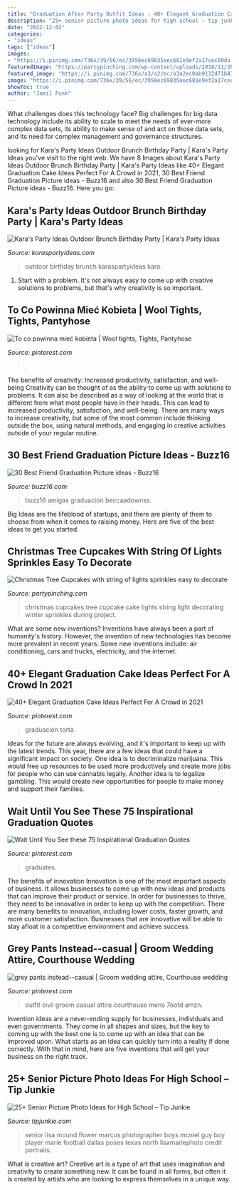 ```yaml
---
title: "Graduation After Party Outfit Ideas : 40+ Elegant Graduation Cake Ideas Perfect For A Crowd In 2021"
description: "25+ senior picture photo ideas for high school – tip junkie"
date: "2022-12-02"
categories:
- "ideas"
tags: ["ideas"]
images:
- "https://i.pinimg.com/736x/39/56/ec/3956ec69035aec601e9ef2a17cec80da.jpg"
featuredImage: "https://partypinching.com/wp-content/uploads/2018/11/2b.jpg"
featured_image: "https://i.pinimg.com/736x/a3/a2/ec/a3a2ec0ab9132d71b477039cd8e0468d.jpg"
image: "https://i.pinimg.com/736x/39/56/ec/3956ec69035aec601e9ef2a17cec80da.jpg"
ShowToc: true
author: "Jamil Funk"
---
```



What challenges does this technology face?
Big challenges for big data technology include its ability to scale to meet the needs of ever-more complex data sets, its ability to make sense of and act on those data sets, and its need for complex management and governance structures.

	

		
looking for Kara&#039;s Party Ideas Outdoor Brunch Birthday Party | Kara&#039;s Party Ideas you've visit to the right web. We have 8 Images about Kara&#039;s Party Ideas Outdoor Brunch Birthday Party | Kara&#039;s Party Ideas like 40+ Elegant Graduation Cake Ideas Perfect For A Crowd in 2021, 30 Best Friend Graduation Picture ideas - Buzz16 and also 30 Best Friend Graduation Picture ideas - Buzz16. Here you go:
		
    
## Kara&#039;s Party Ideas Outdoor Brunch Birthday Party | Kara&#039;s Party Ideas

<img loading=lazy src="https://karaspartyideas.com/wp-content/uploads/2016/10/Outdoor-Brunch-Birthday-Party-via-Karas-Party-Ideas-KarasPartyIdeas.com23.jpg" onerror="this.onerror=null;this.src='https://tse2.mm.bing.net/th?id=OIP.Lj4Q9PGirMzbI09BfFEr9AHaLH&amp;pid=15.1';" alt="Kara&#039;s Party Ideas Outdoor Brunch Birthday Party | Kara&#039;s Party Ideas">

_Source: karaspartyideas.com_

>outdoor birthday brunch karaspartyideas kara. 

	

1. Start with a problem. It's not always easy to come up with creative solutions to problems, but that's why creativity is so important.

    
## To Co Powinna Mieć Kobieta | Wool Tights, Tights, Pantyhose

<img loading=lazy src="https://i.pinimg.com/736x/a3/a2/ec/a3a2ec0ab9132d71b477039cd8e0468d.jpg" onerror="this.onerror=null;this.src='https://tse3.mm.bing.net/th?id=OIP.9IyBAiWWDR389ahyT7SUXwHaLG&amp;pid=15.1';" alt="To co powinna mieć kobieta | Wool tights, Tights, Pantyhose">

_Source: pinterest.com_

>. 

	

The benefits of creativity: Increased productivity, satisfaction, and well-being
Creativity can be thought of as the ability to come up with solutions to problems. It can also be described as a way of looking at the world that is different from what most people have in their heads. This can lead to increased productivity, satisfaction, and well-being. There are many ways to increase creativity, but some of the most common include thinking outside the box, using natural methods, and engaging in creative activities outside of your regular routine.

    
## 30 Best Friend Graduation Picture Ideas - Buzz16

<img loading=lazy src="https://buzz16.com/wp-content/uploads/2017/08/30-Best-Friend-Graduation-Picture-ideas-18.jpg" onerror="this.onerror=null;this.src='https://tse1.mm.bing.net/th?id=OIP.nKFMUqpRE2Q2bmgcAdTwqAHaLF&amp;pid=15.1';" alt="30 Best Friend Graduation Picture ideas - Buzz16">

_Source: buzz16.com_

>buzz16 amigas graduación beccaadownss. 

	

Big Ideas are the lifeblood of startups, and there are plenty of them to choose from when it comes to raising money. Here are five of the best ideas to get you started.

    
## Christmas Tree Cupcakes With String Of Lights Sprinkles Easy To Decorate

<img loading=lazy src="https://partypinching.com/wp-content/uploads/2018/11/2b.jpg" onerror="this.onerror=null;this.src='https://tse3.mm.bing.net/th?id=OIP.XKObTTeN5j8sP6PFaAPHFgHaJ4&amp;pid=15.1';" alt="Christmas Tree Cupcakes with string of lights sprinkles easy to decorate">

_Source: partypinching.com_

>christmas cupcakes tree cupcake cake lights string light decorating winter sprinkles during project. 

	

What are some new inventions?
Inventions have always been a part of humanity's history. However, the invention of new technologies has become more prevalent in recent years. Some new inventions include: air conditioning, cars and trucks, electricity, and the internet.

    
## 40+ Elegant Graduation Cake Ideas Perfect For A Crowd In 2021

<img loading=lazy src="https://i.pinimg.com/736x/39/56/ec/3956ec69035aec601e9ef2a17cec80da.jpg" onerror="this.onerror=null;this.src='https://tse4.mm.bing.net/th?id=OIP.jFaxGWYPO1oVNq7NJUvO4AHaKo&amp;pid=15.1';" alt="40+ Elegant Graduation Cake Ideas Perfect For A Crowd in 2021">

_Source: pinterest.com_

>graduacion torta. 

	

Ideas for the future are always evolving, and it's important to keep up with the latest trends. This year, there are a few ideas that could have a significant impact on society. One idea is to decriminalize marijuana. This would free up resources to be used more productively and create more jobs for people who can use cannabis legally. Another idea is to legalize gambling. This would create new opportunities for people to make money and support their families.

    
## Wait Until You See These 75 Inspirational Graduation Quotes

<img loading=lazy src="https://i.pinimg.com/736x/f5/68/21/f568212307f07a42df051dca7766aee7.jpg" onerror="this.onerror=null;this.src='https://tse3.mm.bing.net/th?id=OIP.mkNbcxzlj3i01v_NCCEIEQHaLG&amp;pid=15.1';" alt="Wait Until You See these 75 Inspirational Graduation Quotes">

_Source: pinterest.com_

>graduates. 

	

The benefits of innovation
Innovation is one of the most important aspects of business. It allows businesses to come up with new ideas and products that can improve their product or service. In order for businesses to thrive, they need to be innovative in order to keep up with the competition. There are many benefits to innovation, including lower costs, faster growth, and more customer satisfaction. Businesses that are innovative will be able to stay afloat in a competitive environment and achieve success.

    
## Grey Pants Instead--casual | Groom Wedding Attire, Courthouse Wedding

<img loading=lazy src="https://i.pinimg.com/originals/0b/b9/27/0bb927e34056db695a436fd5730090af.jpg" onerror="this.onerror=null;this.src='https://tse1.mm.bing.net/th?id=OIP.yKkEC37v0PvxvWofVlIHPQAAAA&amp;pid=15.1';" alt="grey pants instead--casual | Groom wedding attire, Courthouse wedding">

_Source: pinterest.com_

>outfit civil groom casual attire courthouse mens 7ootd amzn. 

	

Invention ideas are a never-ending supply for businesses, individuals and even governments. They come in all shapes and sizes, but the key to coming up with the best one is to come up with an idea that can be improved upon. What starts as an idea can quickly turn into a reality if done correctly. With that in mind, here are five inventions that will get your business on the right track.

    
## 25+ Senior Picture Photo Ideas For High School – Tip Junkie

<img loading=lazy src="https://tipjunkie.com/wp-content/uploads/cache/b3/6d/b36d4e0c8ab6b17bc91a30b55c705224.jpg" onerror="this.onerror=null;this.src='https://tse2.mm.bing.net/th?id=OIP.OwgSj8xhe-Cf9ThtI3acowHaLH&amp;pid=15.1';" alt="25+ Senior Picture Photo Ideas for High School – Tip Junkie">

_Source: tipjunkie.com_

>senior lisa mound flower marcus photographer boys mcniel guy boy player marie football dallas poses texas north lisamariephoto credit portraits. 

	

What is creative art?
Creative art is a type of art that uses imagination and creativity to create something new. It can be found in all forms, but often it is created by artists who are looking to express themselves in a unique way.

